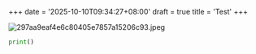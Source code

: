 +++
date = '2025-10-10T09:34:27+08:00'
draft = true
title = 'Test'
+++

![297aa9eaf4e6c80405e7857a15206c93.jpeg](https://cdn.jsdelivr.net/gh/aidenz0/blogImage@main/img/297aa9eaf4e6c80405e7857a15206c93.jpeg)

```python
print()
```
